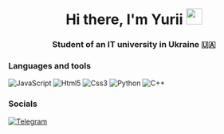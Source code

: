 <h1 align="center">Hi there, I'm Yurii  
<img src="https://github.com/blackcater/blackcater/raw/main/images/Hi.gif" height="32"/></h1>
<h3 align="center">Student of an IT university in Ukraine 🇺🇦</h3>

### Languages and tools
![JavaScript](https://img.shields.io/badge/-JavaScript-090909?style=for-the-badge&logo=JavaScript&logoColor=E9D54D)
![Html5](https://img.shields.io/badge/-Html5-090909?style=for-the-badge&logo=Html5&logoColor=e44d26)
![Css3](https://img.shields.io/badge/-Css3-090909?style=for-the-badge&logo=Css3&logoColor=33a9dc)
![Python](https://img.shields.io/badge/-Python-090909?style=for-the-badge&logo=Python&logoColor=3776ab)
![C++](https://img.shields.io/badge/-C++-090909?style=for-the-badge&logo=C%2b%2b&logoColor=6296CC)

### Socials
[![Telegram](https://img.shields.io/badge/-Telegram-090909?style=for-the-badge&logo=telegram&logoColor=27A0D9)](https://t.me/glova0210)



